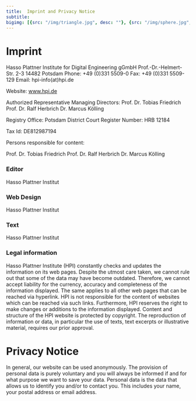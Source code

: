 ```yaml
---
title:  Imprint and Privacy Notice
subtitle: 
bigimg: [{src: "/img/triangle.jpg", desc: ""}, {src: "/img/sphere.jpg", desc: ""}, {src: "/img/hexagon.jpg", desc: ""}]
---
```




# Imprint 

Hasso Plattner Institute for Digital Engineering gGmbH
Prof.-Dr.-Helmert-Str. 2-3
14482 Potsdam
Phone: +49 (0)331 5509-0
Fax: +49 (0)331 5509-129
Email: hpi-info(at)hpi.de

Website: www.hpi.de

Authorized Representative Managing Directors: 
Prof. Dr. Tobias Friedrich
Prof. Dr. Ralf Herbrich
Dr. Marcus Kölling

Registry Office: Potsdam District Court 
Register Number: HRB 12184

Tax Id: DE812987194

Persons responsible for content:

Prof. Dr. Tobias Friedrich
Prof. Dr. Ralf Herbrich
Dr. Marcus Kölling

### Editor 
Hasso Plattner Institut

### Web Design
Hasso Plattner Institut

### Text
Hasso Plattner Institut

### Legal information
Hasso Plattner Institute (HPI) constantly checks and updates the information on its web pages. Despite the utmost care taken, we cannot rule out that some of the data may have become outdated. Therefore, we cannot accept liability for the currency, accuracy and completeness of the information displayed. The same applies to all other web pages that can be reached via hyperlink. HPI is not responsible for the content of websites which can be reached via such links. Furthermore, HPI reserves the right to make changes or additions to the information displayed. Content and structure of the HPI website is protected by copyright. The reproduction of information or data, in particular the use of texts, text excerpts or illustrative material, requires our prior approval.

# Privacy Notice

In general, our website can be used anonymously. The provision of personal data is purely voluntary and you will always be informed if and for what purpose we want to save your data. Personal data is the data that allows us to identify you and/or to contact you. This includes your name, your postal address or email address.

